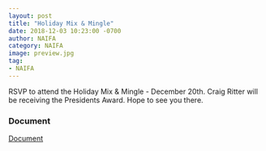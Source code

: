 ```yaml
---
layout: post
title: "Holiday Mix & Mingle"
date: 2018-12-03 10:23:00 -0700
author: NAIFA
category: NAIFA
image: preview.jpg
tag:
- NAIFA
---
```


RSVP to attend the Holiday Mix & Mingle - December 20th.  Craig Ritter will be receiving the Presidents Award.  Hope to see you there.
### Document
[Document](/images/posts/preview.jpg)
